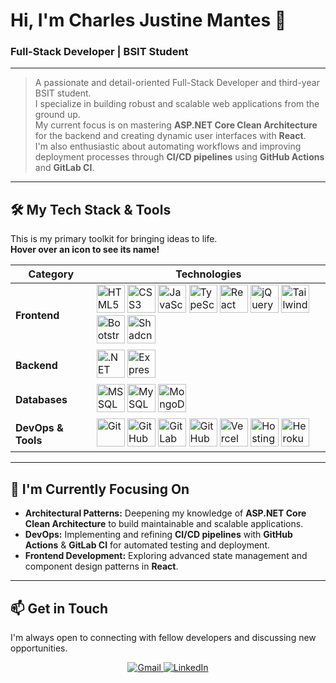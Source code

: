 # Hi, I'm Charles Justine Mantes 👋
### Full-Stack Developer | BSIT Student

---

> A passionate and detail-oriented Full-Stack Developer and third-year BSIT student.  
> I specialize in building robust and scalable web applications from the ground up.  
> My current focus is on mastering **ASP.NET Core Clean Architecture** for the backend and creating dynamic user interfaces with **React**.  
> I'm also enthusiastic about automating workflows and improving deployment processes through **CI/CD pipelines** using **GitHub Actions** and **GitLab CI**.

---

## 🛠️ My Tech Stack & Tools  

This is my primary toolkit for bringing ideas to life.  
**Hover over an icon to see its name!**

| Category        | Technologies |
|-----------------|--------------|
| **Frontend**    | <img src="https://cdn.jsdelivr.net/gh/devicons/devicon/icons/html5/html5-original.svg" alt="HTML5" title="HTML5" width="45" height="45"/> <img src="https://cdn.jsdelivr.net/gh/devicons/devicon/icons/css3/css3-original.svg" alt="CSS3" title="CSS3" width="45" height="45"/> <img src="https://cdn.jsdelivr.net/gh/devicons/devicon/icons/javascript/javascript-original.svg" alt="JavaScript" title="JavaScript" width="45" height="45"/> <img src="https://cdn.jsdelivr.net/gh/devicons/devicon/icons/typescript/typescript-original.svg" alt="TypeScript" title="TypeScript" width="45" height="45"/> <img src="https://cdn.jsdelivr.net/gh/devicons/devicon/icons/react/react-original.svg" alt="React" title="React" width="45" height="45"/> <img src="https://cdn.jsdelivr.net/gh/devicons/devicon/icons/jquery/jquery-original.svg" alt="jQuery" title="jQuery" width="45" height="45"/> <img src="https://cdn.jsdelivr.net/gh/devicons/devicon/icons/tailwindcss/tailwindcss-plain.svg" alt="Tailwind CSS" title="Tailwind CSS" width="45" height="45"/> <img src="https://cdn.jsdelivr.net/gh/devicons/devicon/icons/bootstrap/bootstrap-original.svg" alt="Bootstrap" title="Bootstrap" width="45" height="45"/> <img src="https://avatars.githubusercontent.com/u/139895814?s=200&v=4" alt="Shadcn UI" title="Shadcn UI" width="45" height="45"/> |
| **Backend**     | <img src="https://cdn.jsdelivr.net/gh/devicons/devicon/icons/dot-net/dot-net-original.svg" alt=".NET" title=".NET" width="45" height="45"/> <img src="https://cdn.jsdelivr.net/gh/devicons/devicon/icons/express/express-original.svg" alt="Express.js" title="Express.js" width="45" height="45"/> |
| **Databases**   | <img src="https://cdn.jsdelivr.net/gh/devicons/devicon/icons/microsoftsqlserver/microsoftsqlserver-plain.svg" alt="MS SQL Server" title="MS SQL Server" width="45" height="45"/> <img src="https://cdn.jsdelivr.net/gh/devicons/devicon/icons/mysql/mysql-original.svg" alt="MySQL" title="MySQL" width="45" height="45"/> <img src="https://cdn.jsdelivr.net/gh/devicons/devicon/icons/mongodb/mongodb-original.svg" alt="MongoDB" title="MongoDB" width="45" height="45"/> |
| **DevOps & Tools** | <img src="https://cdn.jsdelivr.net/gh/devicons/devicon/icons/git/git-original.svg" alt="Git" title="Git" width="45" height="45"/> <img src="https://cdn.jsdelivr.net/gh/devicons/devicon/icons/github/github-original.svg" alt="GitHub" title="GitHub" width="45" height="45"/> <img src="https://cdn.jsdelivr.net/gh/devicons/devicon/icons/gitlab/gitlab-original.svg" alt="GitLab" title="GitLab" width="45" height="45"/> <img src="https://cdn.jsdelivr.net/gh/devicons/devicon/icons/githubactions/githubactions-original.svg" alt="GitHub Actions" title="GitHub Actions" width="45" height="45"/> <img src="https://cdn.jsdelivr.net/gh/devicons/devicon/icons/vercel/vercel-original.svg" alt="Vercel" title="Vercel" width="45" height="45"/> <img src="https://cdn.simpleicons.org/hostinger/673DE6" alt="Hostinger" title="Hostinger" width="45" height="45"/> <img src="https://cdn.jsdelivr.net/gh/devicons/devicon/icons/heroku/heroku-original.svg" alt="Heroku" title="Heroku" width="45" height="45"/> |

---

## 🌱 I'm Currently Focusing On  

- **Architectural Patterns:** Deepening my knowledge of **ASP.NET Core Clean Architecture** to build maintainable and scalable applications.  
- **DevOps:** Implementing and refining **CI/CD pipelines** with **GitHub Actions** & **GitLab CI** for automated testing and deployment.  
- **Frontend Development:** Exploring advanced state management and component design patterns in **React**.  

---

## 📫 Get in Touch  

I'm always open to connecting with fellow developers and discussing new opportunities.  

<p align="center">
  <a href="mailto:your-email@example.com">
    <img src="https://img.shields.io/badge/Gmail-D14836?style=for-the-badge&logo=gmail&logoColor=white" alt="Gmail"/>
  </a>
  <a href="https://www.linkedin.com/in/your-linkedin-profile/" target="_blank">
    <img src="https://img.shields.io/badge/LinkedIn-0077B5?style=for-the-badge&logo=linkedin&logoColor=white" alt="LinkedIn"/>
  </a>
</p>
